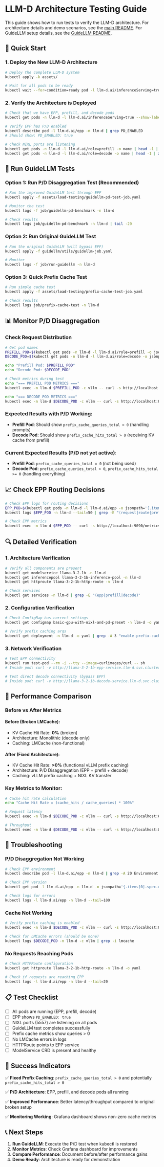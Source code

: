 # LLM-D Architecture Testing Guide

This guide shows how to run tests to verify the LLM-D architecture. For architecture details and demo scenarios, see the [main README](README.md#demo-scenarios). For GuideLLM setup details, see the [GuideLLM README](guidellm/README.md).

## 🚀 Quick Start

### 1. Deploy the New LLM-D Architecture
```bash
# Deploy the complete LLM-D system
kubectl apply -k assets/

# Wait for all pods to be ready
kubectl wait --for=condition=ready pod -l llm-d.ai/inferenceServing=true -n llm-d --timeout=300s
```

### 2. Verify the Architecture is Deployed
```bash
# Check that we have EPP, prefill, and decode pods
kubectl get pods -n llm-d -l llm-d.ai/inferenceServing=true --show-labels

# Verify EPP has P/D enabled
kubectl describe pod -l llm-d.ai/epp -n llm-d | grep PD_ENABLED
# Should show: PD_ENABLED: true

# Check NIXL ports are listening
kubectl get pods -n llm-d -l llm-d.ai/role=prefill -o name | head -1 | xargs -I {} kubectl exec {} -n llm-d -c vllm -- netstat -tuln | grep 5557
kubectl get pods -n llm-d -l llm-d.ai/role=decode -o name | head -1 | xargs -I {} kubectl exec {} -n llm-d -c vllm -- netstat -tuln | grep 5557
```

## 🧪 Run GuideLLM Tests

### Option 1: Run P/D Disaggregation Test (Recommended)
```bash
# Run the improved GuideLLM test through EPP
kubectl apply -f assets/load-testing/guidellm-pd-test-job.yaml

# Monitor the test
kubectl logs -f job/guidellm-pd-benchmark -n llm-d

# Check results
kubectl logs job/guidellm-pd-benchmark -n llm-d | tail -20
```

### Option 2: Run Original GuideLLM Test
```bash
# Run the original GuideLLM (will bypass EPP)
kubectl apply -f guidellm/utils/guidellm-job.yaml

# Monitor
kubectl logs -f job/run-guidellm -n llm-d
```

### Option 3: Quick Prefix Cache Test
```bash
# Run simple cache test
kubectl apply -f assets/load-testing/prefix-cache-test-job.yaml

# Check results
kubectl logs job/prefix-cache-test -n llm-d
```

## 📊 Monitor P/D Disaggregation

### Check Request Distribution
```bash
# Get pod names
PREFILL_POD=$(kubectl get pods -n llm-d -l llm-d.ai/role=prefill -o jsonpath='{.items[0].metadata.name}')
DECODE_POD=$(kubectl get pods -n llm-d -l llm-d.ai/role=decode -o jsonpath='{.items[0].metadata.name}')

echo "Prefill Pod: $PREFILL_POD"
echo "Decode Pod: $DECODE_POD"

# Check metrics during test
echo "=== PREFILL POD METRICS ==="
kubectl exec -n llm-d $PREFILL_POD -c vllm -- curl -s http://localhost:8000/metrics | grep -E "prefix_cache_(queries|hits)_total"

echo "=== DECODE POD METRICS ==="
kubectl exec -n llm-d $DECODE_POD -c vllm -- curl -s http://localhost:8001/metrics | grep -E "prefix_cache_(queries|hits)_total"
```

### Expected Results with P/D Working:
- **Prefill Pod**: Should show `prefix_cache_queries_total > 0` (handling prompts)
- **Decode Pod**: Should show `prefix_cache_hits_total > 0` (receiving KV cache from prefill)

### Current Expected Results (P/D not yet active):
- **Prefill Pod**: `prefix_cache_queries_total = 0` (not being used)
- **Decode Pod**: `prefix_cache_queries_total > 0`, `prefix_cache_hits_total >= 0` (handling everything)

## 📈 Check EPP Routing Decisions

```bash
# Check EPP logs for routing decisions
EPP_POD=$(kubectl get pods -n llm-d -l llm-d.ai/epp -o jsonpath='{.items[0].metadata.name}')
kubectl logs $EPP_POD -n llm-d --tail=50 | grep -E "(request|route|prefill|decode|score)"

# Check EPP metrics
kubectl exec -n llm-d $EPP_POD -- curl -s http://localhost:9090/metrics | grep -E "(request|route)"
```

## 🔍 Detailed Verification

### 1. Architecture Verification
```bash
# Verify all components are present
kubectl get modelservice llama-3-2-1b -n llm-d
kubectl get inferencepool llama-3-2-1b-inference-pool -n llm-d
kubectl get httproute llama-3-2-1b-http-route -n llm-d

# Check services
kubectl get services -n llm-d | grep -E "(epp|prefill|decode)"
```

### 2. Configuration Verification
```bash
# Check ConfigMap has correct settings
kubectl get configmap basic-gpu-with-nixl-and-pd-preset -n llm-d -o yaml | grep -A 5 -B 5 "PD_ENABLED"

# Verify prefix caching args
kubectl get deployment -n llm-d -o yaml | grep -A 3 "enable-prefix-caching"
```

### 3. Network Verification
```bash
# Test EPP connectivity
kubectl run test-pod --rm -i --tty --image=curlimages/curl -- sh
# Inside pod: curl -v http://llama-3-2-1b-epp-service.llm-d.svc.cluster.local:9002/v1/models

# Test direct decode connectivity (bypass EPP)
# Inside pod: curl -v http://llama-3-2-1b-decode-service.llm-d.svc.cluster.local:8000/v1/models
```

## 🎯 Performance Comparison

### Before vs After Metrics

#### Before (Broken LMCache):
- KV Cache Hit Rate: **0%** (broken)
- Architecture: Monolithic (decode only)
- Caching: LMCache (non-functional)

#### After (Fixed Architecture):
- KV Cache Hit Rate: **>0%** (functional vLLM prefix caching)
- Architecture: P/D Disaggregation (EPP + prefill + decode)
- Caching: vLLM prefix caching + NIXL KV transfer

### Key Metrics to Monitor:
```bash
# Cache hit rate calculation
echo "Cache Hit Rate = (cache_hits / cache_queries) * 100%"

# Request latency
kubectl exec -n llm-d $DECODE_POD -c vllm -- curl -s http://localhost:8001/metrics | grep -E "time_to_first_token|time_per_output_token"

# Throughput
kubectl exec -n llm-d $DECODE_POD -c vllm -- curl -s http://localhost:8001/metrics | grep -E "request_success_total|generation_tokens_total"
```

## 🐛 Troubleshooting

### P/D Disaggregation Not Working
```bash
# Check EPP environment
kubectl describe pod -l llm-d.ai/epp -n llm-d | grep -A 20 Environment

# Check EPP version
kubectl get pod -l llm-d.ai/epp -n llm-d -o jsonpath='{.items[0].spec.containers[0].image}'

# Check logs for errors
kubectl logs -l llm-d.ai/epp -n llm-d --tail=100
```

### Cache Not Working
```bash
# Verify prefix caching is enabled
kubectl exec -n llm-d $DECODE_POD -c vllm -- curl -s http://localhost:8001/metrics | grep cache_config

# Check for LMCache errors (should be none)
kubectl logs $DECODE_POD -n llm-d -c vllm | grep -i lmcache
```

### No Requests Reaching Pods
```bash
# Check HTTPRoute configuration
kubectl get httproute llama-3-2-1b-http-route -n llm-d -o yaml

# Check if requests are reaching EPP
kubectl logs -l llm-d.ai/epp -n llm-d --tail=20
```

## 📋 Test Checklist

- [ ] All pods are running (EPP, prefill, decode)
- [ ] EPP shows `PD_ENABLED: true`
- [ ] NIXL ports (5557) are listening on all pods
- [ ] GuideLLM test completes successfully
- [ ] Prefix cache metrics show queries > 0
- [ ] No LMCache errors in logs
- [ ] HTTPRoute points to EPP service
- [ ] ModelService CRD is present and healthy

## 🎉 Success Indicators

✅ **Fixed Prefix Caching**: `prefix_cache_queries_total > 0` and potentially `prefix_cache_hits_total > 0`

✅ **P/D Architecture**: EPP, prefill, and decode pods all running

✅ **Improved Performance**: Better latency/throughput compared to original broken setup

✅ **Monitoring Working**: Grafana dashboard shows non-zero cache metrics

## 📞 Next Steps

1. **Run GuideLLM**: Execute the P/D test when kubectl is restored
2. **Monitor Metrics**: Check Grafana dashboard for improvements
3. **Compare Performance**: Document before/after performance gains
4. **Demo Ready**: Architecture is ready for demonstration
